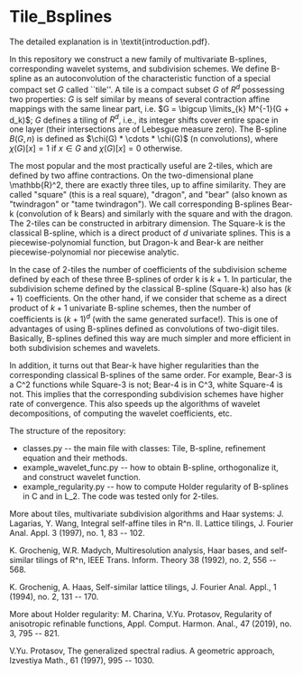 # Tile_Bsplines

The detailed explanation is in \textit{introduction.pdf}. 

In this repository we construct a new family of multivariate B-splines, corresponding wavelet systems, and subdivision schemes. We define B-spline as an autoconvolution of the characteristic function of a special compact set $G$ called ``tile''. A tile is a compact subset $G$ of $R^d$ possessing two properties: $G$ is self similar by  means of several contraction affine mappings with the same linear part, i.e. $G = \bigcup \limits_{k} M^{-1}(G + d_k)$;  $G$ defines a tiling of $R^d$, i.e., its  integer shifts cover entire space in one layer (their intersections are of Lebesgue measure zero). 
The B-spline $B(G, n)$ is defined as $\chi(G) * \сdots * \chi(G)$ (n convolutions), 
where $\chi(G)[x] = 1$ if $x \in G$ and $\chi(G)[x] = 0$ otherwise. 

The most popular and the most practically useful are 2-tiles, which are defined by two affine contractions. On the two-dimensional plane \mathbb{R}^2,  there are exactly three tiles, up to affine similarity. They are  called  "square" (this is a real square), "dragon", and "bear" (also known as "twindragon" or  "tame twindragon"). We call corresponding B-splines Bear-k (convolution of k Bears) and similarly with the square and with the dragon. The 2-tiles can be constructed in arbitrary dimension. The Square-k is the classical B-spline, which is a direct product of $d$ univariate splines. This is a piecewise-polynomial function, but Dragon-k and  Bear-k are neither piecewise-polynomial nor piecewise analytic. 

In the case of 2-tiles the number of coefficients of the subdivision scheme defined by each of these three B-splines of order k is $k + 1$. In particular, the subdivision scheme defined by the classical B-spline (Square-k) also has $(k + 1)$ coefficients. 
On the other hand, if we consider that scheme as a direct product of $k+1$ univariate B-spline schemes, then the number of coefficients is $(k + 1)^d$ (with the same generated surface!). This  is one of advantages of using B-splines defined as convolutions of two-digit tiles. 
Basically, B-splines defined this way are much simpler and more efficient in both subdivision schemes and wavelets. 

In addition, it turns out that Bear-k have higher regularities than the corresponding 
classical B-splines of the same order. For example, Bear-3 is a C^2 functions while Square-3 is not; Bear-4 is in C^3, white  Square-4 is not.  This implies that the corresponding subdivision schemes have higher rate of convergence. This also speeds up the algorithms of wavelet decompositions, of computing the wavelet coefficients, etc.  

The structure of the repository:
- classes.py -- the main file with classes: Tile, B-spline, refinement equation and their methods.  
- example_wavelet_func.py -- how to obtain B-spline, orthogonalize it, and construct wavelet function. 
- example_regularity.py -- how to compute Holder regularity of B-splines in C and in L_2. 
The code was tested only for 2-tiles. 

More about tiles, multivariate subdivision algorithms and Haar systems: 
J. Lagarias, Y. Wang, Integral self-affine tiles in R^n. II. Lattice tilings, J. Fourier
Anal. Appl. 3 (1997), no. 1, 83 -- 102. 

K. Grochenig, W.R. Madych, Multiresolution analysis, Haar bases, and self-similar
tilings of R^n, IEEE Trans. Inform. Theory 38 (1992), no. 2, 556 -- 568. 

K. Grochenig, A. Haas, Self-similar lattice tilings, J. Fourier Anal. Appl., 1 (1994), no.
2, 131 -- 170. 




More about Holder regularity: 
M. Charina, V.Yu. Protasov, Regularity of anisotropic refinable functions, Appl. Comput.
Harmon. Anal., 47 (2019), no. 3, 795 -- 821. 

V.Yu. Protasov, The generalized spectral radius. A geometric approach, Izvestiya
Math., 61 (1997), 995 -- 1030.

